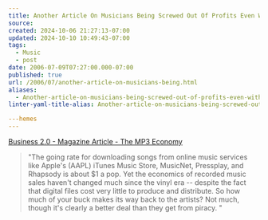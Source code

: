 ```yaml
---
title: Another Article On Musicians Being Screwed Out Of Profits Even With Digital Distribution Schemes
source: 
created: 2024-10-06 21:27:13-07:00
updated: 2024-10-10 10:49:43-07:00
tags:
  - Music
  - post
date: 2006-07-09T07:27:00.000-07:00
published: true
url: /2006/07/another-article-on-musicians-being.html
aliases:
  - Another-article-on-musicians-being-screwed-out-of-profits-even-with-digital-distribution-schemes
linter-yaml-title-alias: Another-article-on-musicians-being-screwed-out-of-profits-even-with-digital-distribution-schemes

---hemes
---
```



[Business 2.0 - Magazine Article - The MP3 Economy](https://www.business2.com/articles/mag/0,1640,49472,00.html "Business 2.0 - Magazine Article - The MP3 Economy")  
  

> "The going rate for downloading songs from online music services like Apple's (AAPL) iTunes Music Store, MusicNet, Pressplay, and Rhapsody is about $1 a pop. Yet the economics of recorded music sales haven't changed much since the vinyl era -- despite the fact that digital files cost very little to produce and distribute. So how much of your buck makes its way back to the artists? Not much, though it's clearly a better deal than they get from piracy. "